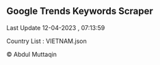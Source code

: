 

## Google Trends Keywords Scraper 
 
Last Update 12-04-2023 , 07:13:59

Country List :
VIETNAM.json



© Abdul Muttaqin 
